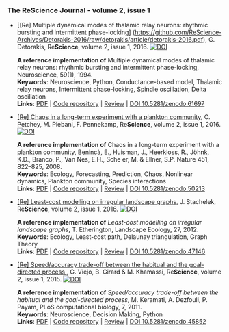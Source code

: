 ### The ReScience Journal - volume 2, issue 1

* [[Re] Multiple dynamical modes of thalamic relay neurons: rhythmic bursting and intermittent phase-locking] (https://github.com/ReScience-Archives/Detorakis-2016/raw/detorakis/article/detorakis-2016.pdf), G. Detorakis, Re**Science**, volume 2, issue 1, 2016. [![DOI](https://zenodo.org/badge/doi/10.5281/zenodo.61697.svg)](http://dx.doi.org/10.5281/zenodo.61697)

  **A reference implementation of** Multiple dynamical modes of thalamic relay neurons: rhythmic bursting and intermittent phase-locking, Neuroscience, 59(1), 1994.  
  **Keywords**: Neuroscience, Python, Conductance-based model, Thalamic relay neurons, Intermittent phase-locking, Spindle oscillation, Delta oscillation  
  **Links**: [PDF](https://github.com/ReScience-Archives/Detorakis-2016/raw/detorakis/article/detorakis-2016.pdf) | [Code repository](https://github.com/ReScience-Archives/Detorakis-2016.git) | [Review](https://github.com/ReScience/ReScience-submission/pull/17) | [DOI 10.5281/zenodo.61697](http://dx.doi.org/10.5281/zenodo.61697)

* [[Re] Chaos in a long-term experiment with a plankton community](https://github.com/ReScience-Archives/Petchey-Plebani-Pennekamp-2016/raw/master/article/article.pdf), O. Petchey, M. Plebani, F. Pennekamp, Re**Science**, volume 2, issue 1, 2016. [![DOI](https://zenodo.org/badge/doi/10.5281/zenodo.50213.svg)](http://dx.doi.org/10.5281/zenodo.50213)

  **A reference implementation of** Chaos in a long-term experiment with a plankton community, Benincà, E., Huisman, J., Heerkloss, R., Jöhnk, K.D., Branco, P., Van Nes, E.H., Sche er, M. & Ellner, S.P. Nature 451, 822–825, 2008.  
  **Keywords**: Ecology, Forecasting, Prediction, Chaos, Nonlinear dynamics, Plankton community, Species interactions  
  **Links**: [PDF](https://github.com/ReScience-Archives/Petchey-Plebani-Pennekamp-2016/raw/master/article/article.pdf) | [Code repository](https://github.com/ReScience-Archives/Petchey-Plebani-Pennekamp-2016) | [Review](https://github.com/ReScience/ReScience-submission/pull/15) | [DOI 10.5281/zenodo.50213](http://dx.doi.org/10.5281/zenodo.50213)

* [[Re] Least-cost modelling on irregular landscape graphs](https://github.com/ReScience-Archives/Stachelek-2016/raw/master/article/article.pdf), J. Stachelek, Re**Science**, volume 2, issue 1, 2016. [![DOI](https://zenodo.org/badge/doi/10.5281/zenodo.45852.svg)](http://dx.doi.org/10.5281/zenodo.45852)

  **A reference implementation of** *Least-cost modelling on irregular landscape graphs*, T. Etherington, Landscape Ecology, 27, 2012.  
  **Keywords**: Ecology, Least-cost path, Delaunay triangulation, Graph Theory  
  **Links**: [PDF](https://github.com/ReScience-Archives/Stachelek-2016/raw/master/article/article.pdf) | [Code repository](https://github.com/ReScience-Archives/Stachelek-2016) | [Review](https://github.com/ReScience/ReScience-submission/pull/11) | [DOI 10.5281/zenodo.47146](http://dx.doi.org/10.5281/zenodo.47146)



* [[Re] Speed/accuracy trade-off between the habitual and the goal-directed process
](https://github.com/ReScience-Archives/Viejo-Girard-Khamassi-2016/raw/master/article/viejo_girard_khamassi.pdf), G. Viejo, B. Girard & M. Khamassi, Re**Science**, volume 2, issue 1, 2015. [![DOI](https://zenodo.org/badge/doi/10.5281/zenodo.45852.svg)](http://dx.doi.org/10.5281/zenodo.45852)

  **A reference implementation of** *Speed/accuracy trade-off between the habitual and the goal-directed process*, M. Keramati, A. Dezfouli, P. Payam, PLoS computational biology, 7, 2011.  
  **Keywords**: Neuroscience, Decision Making, Python  
  **Links**: [PDF](https://github.com/ReScience-Archives/Viejo-Girard-Khamassi-2016/raw/master/article/viejo_girard_khamassi.pdf) | [Code repository](https://github.com/ReScience-Archives/Viejo-Girard-Khamassi-2016/raw/master/code) | [Review](https://github.com/ReScience/ReScience-submission/pull/14) | [DOI 10.5281/zenodo.45852](http://dx.doi.org/10.5281/zenodo.45852)

